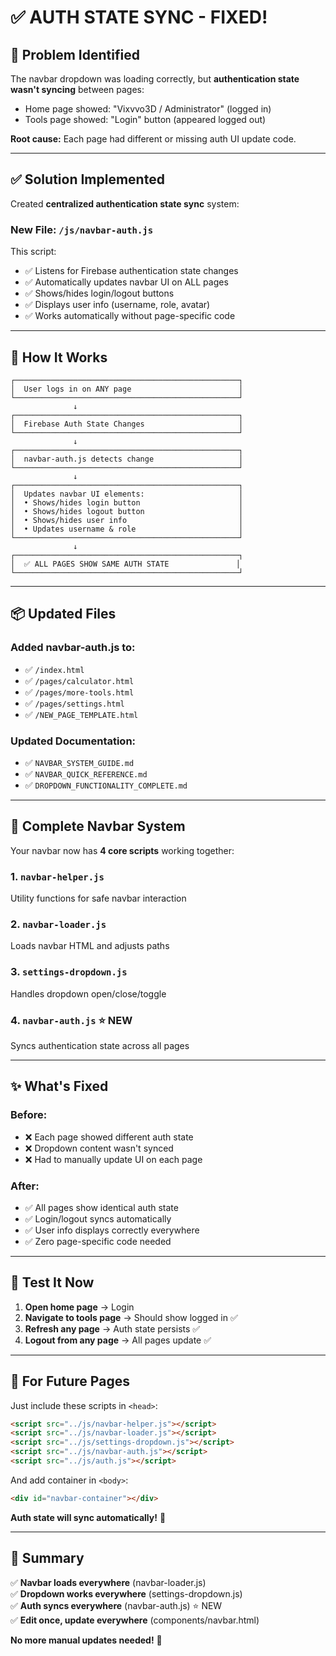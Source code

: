 # ✅ AUTH STATE SYNC - FIXED!

## 🎯 Problem Identified

The navbar dropdown was loading correctly, but **authentication state wasn't syncing** between pages:
- Home page showed: "Vixvvo3D / Administrator" (logged in)
- Tools page showed: "Login" button (appeared logged out)

**Root cause:** Each page had different or missing auth UI update code.

---

## ✅ Solution Implemented

Created **centralized authentication state sync** system:

### New File: `/js/navbar-auth.js`
This script:
- ✅ Listens for Firebase authentication state changes
- ✅ Automatically updates navbar UI on ALL pages
- ✅ Shows/hides login/logout buttons
- ✅ Displays user info (username, role, avatar)
- ✅ Works automatically without page-specific code

---

## 🔧 How It Works

```
┌──────────────────────────────────────────────────┐
│  User logs in on ANY page                        │
└──────────────────────────────────────────────────┘
              ↓
┌──────────────────────────────────────────────────┐
│  Firebase Auth State Changes                     │
└──────────────────────────────────────────────────┘
              ↓
┌──────────────────────────────────────────────────┐
│  navbar-auth.js detects change                   │
└──────────────────────────────────────────────────┘
              ↓
┌──────────────────────────────────────────────────┐
│  Updates navbar UI elements:                     │
│  • Shows/hides login button                      │
│  • Shows/hides logout button                     │
│  • Shows/hides user info                         │
│  • Updates username & role                       │
└──────────────────────────────────────────────────┘
              ↓
┌──────────────────────────────────────────────────┐
│  ✅ ALL PAGES SHOW SAME AUTH STATE               │
└──────────────────────────────────────────────────┘
```

---

## 📦 Updated Files

### Added navbar-auth.js to:
- ✅ `/index.html`
- ✅ `/pages/calculator.html`
- ✅ `/pages/more-tools.html`
- ✅ `/pages/settings.html`
- ✅ `/NEW_PAGE_TEMPLATE.html`

### Updated Documentation:
- ✅ `NAVBAR_SYSTEM_GUIDE.md`
- ✅ `NAVBAR_QUICK_REFERENCE.md`
- ✅ `DROPDOWN_FUNCTIONALITY_COMPLETE.md`

---

## 🎉 Complete Navbar System

Your navbar now has **4 core scripts** working together:

### 1. `navbar-helper.js`
Utility functions for safe navbar interaction

### 2. `navbar-loader.js`
Loads navbar HTML and adjusts paths

### 3. `settings-dropdown.js`
Handles dropdown open/close/toggle

### 4. `navbar-auth.js` ⭐ NEW
Syncs authentication state across all pages

---

## ✨ What's Fixed

### Before:
- ❌ Each page showed different auth state
- ❌ Dropdown content wasn't synced
- ❌ Had to manually update UI on each page

### After:
- ✅ All pages show identical auth state
- ✅ Login/logout syncs automatically
- ✅ User info displays correctly everywhere
- ✅ Zero page-specific code needed

---

## 🧪 Test It Now

1. **Open home page** → Login
2. **Navigate to tools page** → Should show logged in ✅
3. **Refresh any page** → Auth state persists ✅
4. **Logout from any page** → All pages update ✅

---

## 📝 For Future Pages

Just include these scripts in `<head>`:

```html
<script src="../js/navbar-helper.js"></script>
<script src="../js/navbar-loader.js"></script>
<script src="../js/settings-dropdown.js"></script>
<script src="../js/navbar-auth.js"></script>
<script src="../js/auth.js"></script>
```

And add container in `<body>`:
```html
<div id="navbar-container"></div>
```

**Auth state will sync automatically!** 🎊

---

## 🎯 Summary

✅ **Navbar loads everywhere** (navbar-loader.js)  
✅ **Dropdown works everywhere** (settings-dropdown.js)  
✅ **Auth syncs everywhere** (navbar-auth.js) ⭐ NEW  
✅ **Edit once, update everywhere** (components/navbar.html)  

**No more manual updates needed!** 🚀
